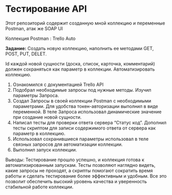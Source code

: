# Тестирование API

Этот репозиторий содержит созданную мной коллекцию и переменные Postman, атак же SOAP UI

Коллекция Postman : Trello Auto

**Задание:** Создать новую коллекцию, наполнить ее методами GET, POST, PUT, DELET.

Id каждой новой сущности (доска, список, карточка, комментарий) должен сохраняться как параметр в коллекции. Автоматизировать коллекцию.

1. Ознакомился с документацией Trello API
2.  Подобрал необходимые запросы под нужные методы. Изучил параметры Запроса.
3. Создал Запросы в своей коллекции Postman с необходимыми параметрами. Для удобства токен-авторизации выполнил в виде переменной. В теле Запроса использовал динамические значение при создание новой сущности.
4. Написал тесты для проверки ответа сервера “Статус код”. Дополнил тесты скриптом для записи содержимого ответа от сервера как параметр в коллекцию.
5. Использовал сохранившиеся параметры использовал в теле связных запросов для автоматизации коллекции.
6. Выполнил запуск коллекции.

Выводы: Тестирование прошло успешно, и коллекция готова к автоматизированным запускам. Тесты позволяют наглядно видеть, какие запросы не проходят, а скрипты помогают сократить время работы и сделать тестирование более эффективным и удобным. Все это позволит обеспечить высокий уровень качества и уверенность стабильной работе коллекции.